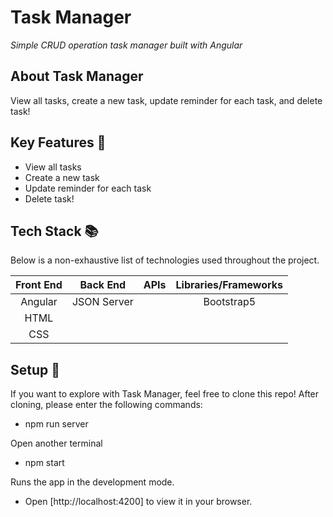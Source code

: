 # Task Manager

<em>Simple CRUD operation task manager built with Angular</em>

## About Task Manager

View all tasks, create a new task, update reminder for each task, and delete task!

## Key Features :key:

- View all tasks
- Create a new task
- Update reminder for each task
- Delete task!

## Tech Stack :books:

Below is a non-exhaustive list of technologies used throughout the project.

| Front End |  Back End   | APIs | Libraries/Frameworks |
| :-------: | :---------: | :--: | :------------------: |
|  Angular  | JSON Server |      |      Bootstrap5      |
|   HTML    |             |      |
|    CSS    |             |      |

## Setup :rocket:

If you want to explore with Task Manager, feel free to clone this repo! After cloning, please enter the following commands:

- npm run server

Open another terminal

- npm start

Runs the app in the development mode.

- Open [http://localhost:4200] to view it in your browser.
